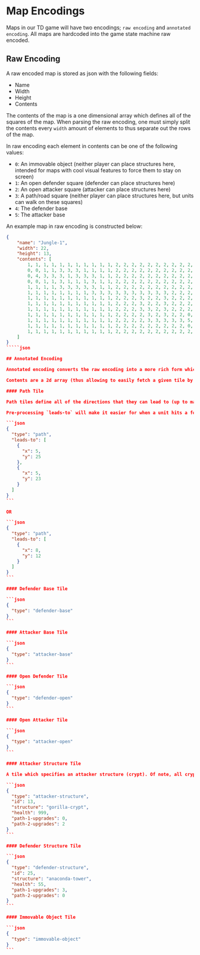 # Map Encodings

Maps in our TD game will have two encodings; `raw encoding` and `annotated encoding`. All maps are hardcoded into the game state machine raw encoded.

## Raw Encoding

A raw encoded map is stored as json with the following fields:

- Name
- Width
- Height
- Contents

The contents of the map is a one dimensional array which defines all of the squares of the map. When parsing the raw encoding, one must simply split the contents every `width` amount of elements to thus separate out the rows of the map.

In raw encoding each element in contents can be one of the following values:

- `0`: An immovable object (neither player can place structures here, intended for maps with cool visual features to force them to stay on screen)
- `1`: An open defender square (defender can place structures here)
- `2`: An open attacker square (attacker can place structures here)
- `3`: A path/road square (neither player can place structures here, but units can walk on these squares)
- `4`: The defender base
- `5`: The attacker base

An example map in raw encoding is constructed below:

````json
{
    "name": "Jungle-1",
    "width": 22,
    "height": 13,
    "contents": [
        1, 1, 1, 1, 1, 1, 1, 1, 1, 1, 1, 2, 2, 2, 2, 2, 2, 2, 2, 2, 2, 2, 
        0, 0, 1, 1, 3, 3, 3, 1, 1, 1, 1, 2, 2, 2, 2, 2, 2, 2, 2, 2, 2, 2, 
        0, 4, 3, 3, 3, 1, 3, 3, 3, 1, 1, 2, 2, 2, 2, 2, 2, 2, 2, 2, 2, 2, 
        0, 0, 1, 1, 3, 1, 1, 1, 3, 1, 1, 2, 2, 2, 2, 2, 2, 2, 2, 2, 2, 2, 
        1, 1, 1, 1, 3, 3, 3, 3, 3, 1, 1, 2, 2, 2, 2, 2, 2, 2, 2, 2, 2, 2, 
        1, 1, 1, 1, 1, 1, 1, 1, 3, 3, 3, 3, 3, 3, 3, 3, 3, 3, 2, 2, 2, 2, 
        1, 1, 1, 1, 1, 1, 1, 1, 1, 1, 1, 2, 2, 2, 3, 2, 2, 3, 2, 2, 2, 2, 
        1, 1, 1, 1, 1, 1, 1, 1, 1, 1, 1, 2, 2, 2, 3, 2, 2, 3, 2, 2, 2, 2, 
        1, 1, 1, 1, 1, 1, 1, 1, 1, 1, 1, 2, 2, 2, 3, 3, 2, 3, 2, 2, 2, 2, 
        1, 1, 1, 1, 1, 1, 1, 1, 1, 1, 1, 2, 2, 2, 2, 3, 2, 3, 2, 2, 0, 0, 
        1, 1, 1, 1, 1, 1, 1, 1, 1, 1, 1, 2, 2, 2, 2, 3, 3, 3, 3, 3, 5, 0, 
        1, 1, 1, 1, 1, 1, 1, 1, 1, 1, 1, 2, 2, 2, 2, 2, 2, 2, 2, 2, 0, 0, 
        1, 1, 1, 1, 1, 1, 1, 1, 1, 1, 1, 2, 2, 2, 2, 2, 2, 2, 2, 2, 2, 2, 
    ]
}
`````json

## Annotated Encoding

Annotated encoding converts the raw encoding into a more rich form which can much more easily be used by the round executor and adds map/structure state on top. Annotated encoding has the same metadata fields as raw encoding, however the contents are much more rich. Annotated encoding will be used to define the the current state of the map at the end of every round.

Contents are a 2d array (thus allowing to easily fetch a given tile by x/y index), where each element is a json object which describes what is on the given square/tile. Furthermore, path squares specifically define the direction(s) in which units move from the title to the next tile.

#### Path Tile

Path tiles define all of the directions that they can lead to (up to maximum of 3). We will have to implement a pre-processor that initially reads the raw encoded map, and converts every `3` tile, into a proper `path tile` in the annotated encoding format (by following all path branches from the `5` (attacker base) to the `4` (defender base)).

Pre-processing `leads-to` will make it easier for when a unit hits a fork in the path and must decide which direction they take (just use rng to choose from the list of `leads-to` elements).

```json
{
  "type": "path",
  "leads-to": [
    {
      "x": 5,
      "y": 25
    },
    {
      "x": 5,
      "y": 23
    }
  ]
}
```

OR

```json
{
  "type": "path",
  "leads-to": [
    {
      "x": 8,
      "y": 12
    }
  ]
}
```

#### Defender Base Tile

```json
{
  "type": "defender-base"
}
```

#### Attacker Base Tile

```json
{
  "type": "attacker-base"
}
```

#### Open Defender Tile

```json
{
  "type": "defender-open"
}
```

#### Open Attacker Tile

```json
{
  "type": "attacker-open"
}
```

#### Attacker Structure Tile

A tile which specifies an attacker structure (crypt). Of note, all crypts will have a default 999 health, as they cannot be attacked by the defender (so just set a high number to make them seem powered by black magic/evil).

```json
{
  "type": "attacker-structure",
  "id": 13,
  "structure": "gorilla-crypt",
  "health": 999,
  "path-1-upgrades": 0,
  "path-2-upgrades": 2
}
```

#### Defender Structure Tile

```json
{
  "type": "defender-structure",
  "id": 25,
  "structure": "anaconda-tower",
  "health": 55,
  "path-1-upgrades": 3,
  "path-2-upgrades": 0
}
```

#### Immovable Object Tile

```json
{
  "type": "immovable-object"
}
```
